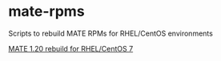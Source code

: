 # mate-rpms

Scripts to rebuild MATE RPMs for RHEL/CentOS environments

[MATE 1.20 rebuild for RHEL/CentOS 7](1.20/el7/README.md)

